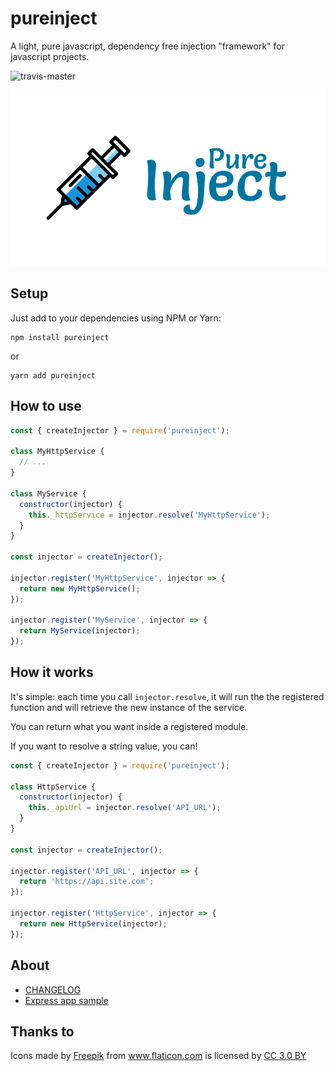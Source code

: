 # pureinject

A light, pure javascript, dependency free injection "framework" for javascript projects.

![travis-master](https://api.travis-ci.org/benhurott/pureinject.svg?branch=master)

![logo](docs/pureinject-logo.png)

## Setup

Just add to your dependencies using NPM or Yarn:

```
npm install pureinject
```

or

```
yarn add pureinject
```

## How to use

```js
const { createInjector } = require('pureinject');

class MyHttpService {
  // ...
}

class MyService {
  constructor(injector) {
    this._httpService = injector.resolve('MyHttpService');
  }
}

const injector = createInjector();

injector.register('MyHttpService', injector => {
  return new MyHttpService();
});

injector.register('MyService', injector => {
  return MyService(injector);
});
```

## How it works

It's simple: each time you call `injector.resolve`, it will run the the registered function and will retrieve the new instance of the service.

You can return what you want inside a registered module.

If you want to resolve a string value, you can!

```js
const { createInjector } = require('pureinject');

class HttpService {
  constructor(injector) {
    this._apiUrl = injector.resolve('API_URL');
  }
}

const injector = createInjector();

injector.register('API_URL', injector => {
  return 'https://api.site.com';
});

injector.register('HttpService', injector => {
  return new HttpService(injector);
});
```

## About

- [CHANGELOG](CHANGELOG.md)
- [Express app sample](https://github.com/benhurott/pureinject-express-sample)

## Thanks to

<div>Icons made by <a href="https://www.freepik.com/" title="Freepik">Freepik</a> from <a href="https://www.flaticon.com/" 			    title="Flaticon">www.flaticon.com</a> is licensed by <a href="http://creativecommons.org/licenses/by/3.0/" 			    title="Creative Commons BY 3.0" target="_blank">CC 3.0 BY</a></div>
